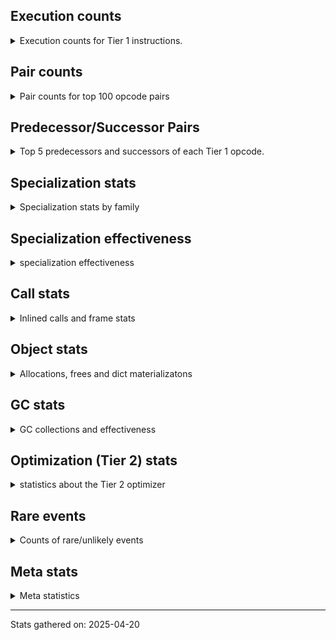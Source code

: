 ## Execution counts

<details>
<summary> Execution counts for Tier 1 instructions. </summary>


The "miss ratio" column shows the percentage of times the instruction
executed that it deoptimized. When this happens, the base unspecialized
instruction is not counted.

<table>
<thead>
<tr>
<th align="left">Name</th>
<th align="right">Base Count</th>
<th align="right">Head Count</th>
<th align="right">Change</th>
</tr>
</thead>
<tbody>
<tr>
<td align="left">JUMP_BACKWARD_NO_JIT</td>
<td align="right">316,098</td>
<td align="right">60</td>
<td align="right">-100.0%</td>
</tr>
<tr>
<td align="left">STORE_FAST_LOAD_FAST</td>
<td align="right">6,060</td>
<td align="right">4,140</td>
<td align="right">-31.7%</td>
</tr>
<tr>
<td align="left">LIST_APPEND</td>
<td align="right">6,900</td>
<td align="right">4,980</td>
<td align="right">-27.8%</td>
</tr>
<tr>
<td align="left">CALL_BUILTIN_CLASS</td>
<td align="right">7,440</td>
<td align="right">5,520</td>
<td align="right">-25.8%</td>
</tr>
<tr>
<td align="left">CHECK_EXC_MATCH</td>
<td align="right">4,020</td>
<td align="right">3,060</td>
<td align="right">-23.9%</td>
</tr>
<tr>
<td align="left">POP_EXCEPT</td>
<td align="right">4,020</td>
<td align="right">3,060</td>
<td align="right">-23.9%</td>
</tr>
<tr>
<td align="left">PUSH_EXC_INFO</td>
<td align="right">4,020</td>
<td align="right">3,060</td>
<td align="right">-23.9%</td>
</tr>
<tr>
<td align="left">SWAP</td>
<td align="right">6,900</td>
<td align="right">5,940</td>
<td align="right">-13.9%</td>
</tr>
<tr>
<td align="left">NOP</td>
<td align="right">21,000</td>
<td align="right">19,080</td>
<td align="right">-9.1%</td>
</tr>
<tr>
<td align="left">LOAD_FAST</td>
<td align="right">19,140</td>
<td align="right">18,180</td>
<td align="right">-5.0%</td>
</tr>
<tr>
<td align="left">PUSH_NULL</td>
<td align="right">38,820</td>
<td align="right">36,900</td>
<td align="right">-4.9%</td>
</tr>
<tr>
<td align="left">CONTAINS_OP</td>
<td align="right">262,180</td>
<td align="right">249,460</td>
<td align="right">-4.9%</td>
</tr>
<tr>
<td align="left">STORE_SUBSCR_DICT</td>
<td align="right">262,380</td>
<td align="right">249,660</td>
<td align="right">-4.8%</td>
</tr>
<tr>
<td align="left">UNPACK_SEQUENCE_TWO_TUPLE</td>
<td align="right">262,800</td>
<td align="right">250,080</td>
<td align="right">-4.8%</td>
</tr>
<tr>
<td align="left">FOR_ITER</td>
<td align="right">265,520</td>
<td align="right">252,740</td>
<td align="right">-4.8%</td>
</tr>
<tr>
<td align="left">STORE_FAST_STORE_FAST</td>
<td align="right">266,160</td>
<td align="right">253,440</td>
<td align="right">-4.8%</td>
</tr>
<tr>
<td align="left">FOR_ITER_LIST</td>
<td align="right">42,258</td>
<td align="right">40,314</td>
<td align="right">-4.6%</td>
</tr>
<tr>
<td align="left">LOAD_FAST_BORROW_LOAD_FAST_BORROW</td>
<td align="right">589,200</td>
<td align="right">563,760</td>
<td align="right">-4.3%</td>
</tr>
<tr>
<td align="left">LOAD_GLOBAL_BUILTIN</td>
<td align="right">73,440</td>
<td align="right">70,560</td>
<td align="right">-3.9%</td>
</tr>
<tr>
<td align="left">POP_TOP</td>
<td align="right">29,040</td>
<td align="right">28,080</td>
<td align="right">-3.3%</td>
</tr>
<tr>
<td align="left">RETURN_VALUE</td>
<td align="right">74,700</td>
<td align="right">72,780</td>
<td align="right">-2.6%</td>
</tr>
<tr>
<td align="left">RESUME_CHECK</td>
<td align="right">88,520</td>
<td align="right">86,600</td>
<td align="right">-2.2%</td>
</tr>
<tr>
<td align="left">CALL_METHOD_DESCRIPTOR_FAST</td>
<td align="right">28,038</td>
<td align="right">28,014</td>
<td align="right">-0.1%</td>
</tr>
<tr>
<td align="left">POP_JUMP_IF_TRUE</td>
<td align="right">32,478</td>
<td align="right">32,454</td>
<td align="right">-0.1%</td>
</tr>
<tr>
<td align="left">POP_JUMP_IF_FALSE</td>
<td align="right">29,528,100</td>
<td align="right">29,514,420</td>
<td align="right">-0.0%</td>
</tr>
<tr>
<td align="left">LOAD_ATTR_METHOD_NO_DICT</td>
<td align="right">54,618</td>
<td align="right">54,594</td>
<td align="right">-0.0%</td>
</tr>
<tr>
<td align="left">TO_BOOL_BOOL</td>
<td align="right">72,718</td>
<td align="right">72,694</td>
<td align="right">-0.0%</td>
</tr>
<tr>
<td align="left">LOAD_FAST_BORROW</td>
<td align="right">73,490,196</td>
<td align="right">73,473,588</td>
<td align="right">-0.0%</td>
</tr>
<tr>
<td align="left">STORE_FAST</td>
<td align="right">151,938</td>
<td align="right">151,914</td>
<td align="right">-0.0%</td>
</tr>
<tr>
<td align="left">CALL_PY_EXACT_ARGS</td>
<td align="right">29,197,320</td>
<td align="right">29,195,400</td>
<td align="right">-0.0%</td>
</tr>
<tr>
<td align="left">LOAD_SMALL_INT</td>
<td align="right">58,294,440</td>
<td align="right">58,294,440</td>
<td align="right">0.0%</td>
</tr>
<tr>
<td align="left">INSTRUMENTED_LINE</td>
<td align="right">58,270,440</td>
<td align="right">58,270,440</td>
<td align="right">0.0%</td>
</tr>
<tr>
<td align="left">BINARY_OP_SUBTRACT_INT</td>
<td align="right">29,147,340</td>
<td align="right">29,147,340</td>
<td align="right">0.0%</td>
</tr>
<tr>
<td align="left">COMPARE_OP_INT</td>
<td align="right">29,140,140</td>
<td align="right">29,140,140</td>
<td align="right">0.0%</td>
</tr>
<tr>
<td align="left">INSTRUMENTED_RESUME</td>
<td align="right">29,134,740</td>
<td align="right">29,134,740</td>
<td align="right">0.0%</td>
</tr>
<tr>
<td align="left">INSTRUMENTED_RETURN_VALUE</td>
<td align="right">29,134,440</td>
<td align="right">29,134,440</td>
<td align="right">0.0%</td>
</tr>
<tr>
<td align="left">LOAD_GLOBAL_MODULE</td>
<td align="right">14,687,640</td>
<td align="right">14,687,640</td>
<td align="right">0.0%</td>
</tr>
<tr>
<td align="left">LOAD_GLOBAL</td>
<td align="right">14,570,000</td>
<td align="right">14,570,000</td>
<td align="right">0.0%</td>
</tr>
<tr>
<td align="left">BINARY_OP_ADD_INT</td>
<td align="right">14,569,380</td>
<td align="right">14,569,380</td>
<td align="right">0.0%</td>
</tr>
<tr>
<td align="left">LOAD_ATTR_MODULE</td>
<td align="right">71,640</td>
<td align="right">71,640</td>
<td align="right">0.0%</td>
</tr>
<tr>
<td align="left">LOAD_CONST_IMMORTAL</td>
<td align="right">55,500</td>
<td align="right">55,500</td>
<td align="right">0.0%</td>
</tr>
<tr>
<td align="left">CALL_ISINSTANCE</td>
<td align="right">29,520</td>
<td align="right">29,520</td>
<td align="right">0.0%</td>
</tr>
<tr>
<td align="left">LOAD_ATTR</td>
<td align="right">26,220</td>
<td align="right">26,220</td>
<td align="right">0.0%</td>
</tr>
<tr>
<td align="left">COMPARE_OP_STR</td>
<td align="right">25,260</td>
<td align="right">25,260</td>
<td align="right">0.0%</td>
</tr>
<tr>
<td align="left">CALL_NON_PY_GENERAL</td>
<td align="right">25,200</td>
<td align="right">25,200</td>
<td align="right">0.0%</td>
</tr>
<tr>
<td align="left">LOAD_CONST_MORTAL</td>
<td align="right">23,160</td>
<td align="right">23,160</td>
<td align="right">0.0%</td>
</tr>
<tr>
<td align="left">CALL_BUILTIN_FAST_WITH_KEYWORDS</td>
<td align="right">19,920</td>
<td align="right">19,920</td>
<td align="right">0.0%</td>
</tr>
<tr>
<td align="left">TO_BOOL_NONE</td>
<td align="right">19,460</td>
<td align="right">19,460</td>
<td align="right">0.0%</td>
</tr>
<tr>
<td align="left">LOAD_ATTR_NONDESCRIPTOR_WITH_VALUES</td>
<td align="right">18,720</td>
<td align="right">18,720</td>
<td align="right">0.0%</td>
</tr>
<tr>
<td align="left">LOAD_DEREF</td>
<td align="right">18,180</td>
<td align="right">18,180</td>
<td align="right">0.0%</td>
</tr>
<tr>
<td align="left">EXTENDED_ARG</td>
<td align="right">15,960</td>
<td align="right">15,960</td>
<td align="right">0.0%</td>
</tr>
<tr>
<td align="left">LOAD_ATTR_INSTANCE_VALUE</td>
<td align="right">15,120</td>
<td align="right">15,120</td>
<td align="right">0.0%</td>
</tr>
<tr>
<td align="left">BINARY_OP_ADD_UNICODE</td>
<td align="right">14,820</td>
<td align="right">14,820</td>
<td align="right">0.0%</td>
</tr>
<tr>
<td align="left">STORE_ATTR</td>
<td align="right">12,900</td>
<td align="right">12,900</td>
<td align="right">0.0%</td>
</tr>
<tr>
<td align="left">POP_JUMP_IF_NOT_NONE</td>
<td align="right">12,780</td>
<td align="right">12,780</td>
<td align="right">0.0%</td>
</tr>
<tr>
<td align="left">POP_ITER</td>
<td align="right">12,420</td>
<td align="right">12,420</td>
<td align="right">0.0%</td>
</tr>
<tr>
<td align="left">LOAD_ATTR_SLOT</td>
<td align="right">12,360</td>
<td align="right">12,360</td>
<td align="right">0.0%</td>
</tr>
<tr>
<td align="left">STORE_ATTR_INSTANCE_VALUE</td>
<td align="right">12,240</td>
<td align="right">12,240</td>
<td align="right">0.0%</td>
</tr>
<tr>
<td align="left">TO_BOOL_STR</td>
<td align="right">11,640</td>
<td align="right">11,640</td>
<td align="right">0.0%</td>
</tr>
<tr>
<td align="left">BUILD_TUPLE</td>
<td align="right">11,100</td>
<td align="right">11,100</td>
<td align="right">0.0%</td>
</tr>
<tr>
<td align="left">BINARY_OP</td>
<td align="right">10,800</td>
<td align="right">10,800</td>
<td align="right">0.0%</td>
</tr>
<tr>
<td align="left">FOR_ITER_GEN</td>
<td align="right">10,800</td>
<td align="right">10,800</td>
<td align="right">0.0%</td>
</tr>
<tr>
<td align="left">GET_ITER</td>
<td align="right">9,900</td>
<td align="right">9,900</td>
<td align="right">0.0%</td>
</tr>
<tr>
<td align="left">JUMP_FORWARD</td>
<td align="right">8,940</td>
<td align="right">8,940</td>
<td align="right">0.0%</td>
</tr>
<tr>
<td align="left">YIELD_VALUE</td>
<td align="right">8,820</td>
<td align="right">8,820</td>
<td align="right">0.0%</td>
</tr>
<tr>
<td align="left">TO_BOOL_INT</td>
<td align="right">8,580</td>
<td align="right">8,580</td>
<td align="right">0.0%</td>
</tr>
<tr>
<td align="left">CALL_BUILTIN_FAST</td>
<td align="right">8,280</td>
<td align="right">8,280</td>
<td align="right">0.0%</td>
</tr>
<tr>
<td align="left">CALL_BUILTIN_O</td>
<td align="right">8,220</td>
<td align="right">8,220</td>
<td align="right">0.0%</td>
</tr>
<tr>
<td align="left">INTERPRETER_EXIT</td>
<td align="right">7,260</td>
<td align="right">7,260</td>
<td align="right">0.0%</td>
</tr>
<tr>
<td align="left">BINARY_OP_SUBSCR_DICT</td>
<td align="right">6,600</td>
<td align="right">6,600</td>
<td align="right">0.0%</td>
</tr>
<tr>
<td align="left">COPY_FREE_VARS</td>
<td align="right">6,480</td>
<td align="right">6,480</td>
<td align="right">0.0%</td>
</tr>
<tr>
<td align="left">COPY</td>
<td align="right">6,120</td>
<td align="right">6,120</td>
<td align="right">0.0%</td>
</tr>
<tr>
<td align="left">BUILD_LIST</td>
<td align="right">6,000</td>
<td align="right">6,000</td>
<td align="right">0.0%</td>
</tr>
<tr>
<td align="left">MAKE_FUNCTION</td>
<td align="right">5,880</td>
<td align="right">5,880</td>
<td align="right">0.0%</td>
</tr>
<tr>
<td align="left">BUILD_MAP</td>
<td align="right">5,580</td>
<td align="right">5,580</td>
<td align="right">0.0%</td>
</tr>
<tr>
<td align="left">TO_BOOL</td>
<td align="right">5,420</td>
<td align="right">5,420</td>
<td align="right">0.0%</td>
</tr>
<tr>
<td align="left">CALL_LEN</td>
<td align="right">5,280</td>
<td align="right">5,280</td>
<td align="right">0.0%</td>
</tr>
<tr>
<td align="left">SET_FUNCTION_ATTRIBUTE</td>
<td align="right">4,560</td>
<td align="right">4,560</td>
<td align="right">0.0%</td>
</tr>
<tr>
<td align="left">IS_OP</td>
<td align="right">4,440</td>
<td align="right">4,440</td>
<td align="right">0.0%</td>
</tr>
<tr>
<td align="left">CALL_FUNCTION_EX</td>
<td align="right">4,260</td>
<td align="right">4,260</td>
<td align="right">0.0%</td>
</tr>
<tr>
<td align="left">RETURN_GENERATOR</td>
<td align="right">4,260</td>
<td align="right">4,260</td>
<td align="right">0.0%</td>
</tr>
<tr>
<td align="left">CONTAINS_OP_DICT</td>
<td align="right">4,260</td>
<td align="right">4,260</td>
<td align="right">0.0%</td>
</tr>
<tr>
<td align="left">LOAD_ATTR_METHOD_WITH_VALUES</td>
<td align="right">3,700</td>
<td align="right">3,700</td>
<td align="right">0.0%</td>
</tr>
<tr>
<td align="left">END_FOR</td>
<td align="right">3,600</td>
<td align="right">3,600</td>
<td align="right">0.0%</td>
</tr>
<tr>
<td align="left">LOAD_COMMON_CONSTANT</td>
<td align="right">3,600</td>
<td align="right">3,600</td>
<td align="right">0.0%</td>
</tr>
<tr>
<td align="left">CALL_PY_GENERAL</td>
<td align="right">3,540</td>
<td align="right">3,540</td>
<td align="right">0.0%</td>
</tr>
<tr>
<td align="left">STORE_ATTR_SLOT</td>
<td align="right">3,420</td>
<td align="right">3,420</td>
<td align="right">0.0%</td>
</tr>
<tr>
<td align="left">CALL</td>
<td align="right">3,240</td>
<td align="right">3,240</td>
<td align="right">0.0%</td>
</tr>
<tr>
<td align="left">BINARY_SLICE</td>
<td align="right">2,940</td>
<td align="right">2,940</td>
<td align="right">0.0%</td>
</tr>
<tr>
<td align="left">TO_BOOL_LIST</td>
<td align="right">2,940</td>
<td align="right">2,940</td>
<td align="right">0.0%</td>
</tr>
<tr>
<td align="left">CALL_KW_NON_PY</td>
<td align="right">2,640</td>
<td align="right">2,640</td>
<td align="right">0.0%</td>
</tr>
<tr>
<td align="left">RESUME</td>
<td align="right">2,460</td>
<td align="right">2,460</td>
<td align="right">0.0%</td>
</tr>
<tr>
<td align="left">DICT_MERGE</td>
<td align="right">2,280</td>
<td align="right">2,280</td>
<td align="right">0.0%</td>
</tr>
<tr>
<td align="left">BINARY_OP_SUBSCR_TUPLE_INT</td>
<td align="right">2,280</td>
<td align="right">2,280</td>
<td align="right">0.0%</td>
</tr>
<tr>
<td align="left">LOAD_SUPER_ATTR_METHOD</td>
<td align="right">2,160</td>
<td align="right">2,160</td>
<td align="right">0.0%</td>
</tr>
<tr>
<td align="left">CALL_METHOD_DESCRIPTOR_FAST_WITH_KEYWORDS</td>
<td align="right">2,100</td>
<td align="right">2,100</td>
<td align="right">0.0%</td>
</tr>
<tr>
<td align="left">MAKE_CELL</td>
<td align="right">1,980</td>
<td align="right">1,980</td>
<td align="right">0.0%</td>
</tr>
<tr>
<td align="left">CALL_METHOD_DESCRIPTOR_O</td>
<td align="right">1,980</td>
<td align="right">1,980</td>
<td align="right">0.0%</td>
</tr>
<tr>
<td align="left">FOR_ITER_TUPLE</td>
<td align="right">1,980</td>
<td align="right">1,980</td>
<td align="right">0.0%</td>
</tr>
<tr>
<td align="left">LOAD_FAST_LOAD_FAST</td>
<td align="right">1,860</td>
<td align="right">1,860</td>
<td align="right">0.0%</td>
</tr>
<tr>
<td align="left">STORE_DEREF</td>
<td align="right">1,860</td>
<td align="right">1,860</td>
<td align="right">0.0%</td>
</tr>
<tr>
<td align="left">CALL_METHOD_DESCRIPTOR_NOARGS</td>
<td align="right">1,860</td>
<td align="right">1,860</td>
<td align="right">0.0%</td>
</tr>
<tr>
<td align="left">POP_JUMP_IF_NONE</td>
<td align="right">1,680</td>
<td align="right">1,680</td>
<td align="right">0.0%</td>
</tr>
<tr>
<td align="left">LOAD_ATTR_WITH_HINT</td>
<td align="right">1,440</td>
<td align="right">1,440</td>
<td align="right">0.0%</td>
</tr>
<tr>
<td align="left">FORMAT_SIMPLE</td>
<td align="right">1,380</td>
<td align="right">1,380</td>
<td align="right">0.0%</td>
</tr>
<tr>
<td align="left">CALL_LIST_APPEND</td>
<td align="right">1,380</td>
<td align="right">1,380</td>
<td align="right">0.0%</td>
</tr>
<tr>
<td align="left">TO_BOOL_ALWAYS_TRUE</td>
<td align="right">1,280</td>
<td align="right">1,280</td>
<td align="right">0.0%</td>
</tr>
<tr>
<td align="left">BUILD_STRING</td>
<td align="right">1,140</td>
<td align="right">1,140</td>
<td align="right">0.0%</td>
</tr>
<tr>
<td align="left">UNPACK_SEQUENCE_TUPLE</td>
<td align="right">1,140</td>
<td align="right">1,140</td>
<td align="right">0.0%</td>
</tr>
<tr>
<td align="left">CALL_INTRINSIC_1</td>
<td align="right">1,020</td>
<td align="right">1,020</td>
<td align="right">0.0%</td>
</tr>
<tr>
<td align="left">LIST_EXTEND</td>
<td align="right">1,020</td>
<td align="right">1,020</td>
<td align="right">0.0%</td>
</tr>
<tr>
<td align="left">LOAD_FAST_AND_CLEAR</td>
<td align="right">1,020</td>
<td align="right">1,020</td>
<td align="right">0.0%</td>
</tr>
<tr>
<td align="left">CALL_KW_PY</td>
<td align="right">1,020</td>
<td align="right">1,020</td>
<td align="right">0.0%</td>
</tr>
<tr>
<td align="left">IMPORT_NAME</td>
<td align="right">960</td>
<td align="right">960</td>
<td align="right">0.0%</td>
</tr>
<tr>
<td align="left">MAP_ADD</td>
<td align="right">960</td>
<td align="right">960</td>
<td align="right">0.0%</td>
</tr>
<tr>
<td align="left">UNPACK_EX</td>
<td align="right">900</td>
<td align="right">900</td>
<td align="right">0.0%</td>
</tr>
<tr>
<td align="left">BINARY_OP_SUBSCR_LIST_INT</td>
<td align="right">900</td>
<td align="right">900</td>
<td align="right">0.0%</td>
</tr>
<tr>
<td align="left">COMPARE_OP_FLOAT</td>
<td align="right">900</td>
<td align="right">900</td>
<td align="right">0.0%</td>
</tr>
<tr>
<td align="left">EXIT_INIT_CHECK</td>
<td align="right">780</td>
<td align="right">780</td>
<td align="right">0.0%</td>
</tr>
<tr>
<td align="left">BUILD_SLICE</td>
<td align="right">780</td>
<td align="right">780</td>
<td align="right">0.0%</td>
</tr>
<tr>
<td align="left">CALL_ALLOC_AND_ENTER_INIT</td>
<td align="right">780</td>
<td align="right">780</td>
<td align="right">0.0%</td>
</tr>
<tr>
<td align="left">CALL_TYPE_1</td>
<td align="right">720</td>
<td align="right">720</td>
<td align="right">0.0%</td>
</tr>
<tr>
<td align="left">STORE_ATTR_WITH_HINT</td>
<td align="right">480</td>
<td align="right">480</td>
<td align="right">0.0%</td>
</tr>
<tr>
<td align="left">CONVERT_VALUE</td>
<td align="right">420</td>
<td align="right">420</td>
<td align="right">0.0%</td>
</tr>
<tr>
<td align="left">DELETE_ATTR</td>
<td align="right">360</td>
<td align="right">360</td>
<td align="right">0.0%</td>
</tr>
<tr>
<td align="left">LOAD_SPECIAL</td>
<td align="right">360</td>
<td align="right">360</td>
<td align="right">0.0%</td>
</tr>
<tr>
<td align="left">COMPARE_OP</td>
<td align="right">340</td>
<td align="right">340</td>
<td align="right">0.0%</td>
</tr>
<tr>
<td align="left">UNARY_NEGATIVE</td>
<td align="right">300</td>
<td align="right">300</td>
<td align="right">0.0%</td>
</tr>
<tr>
<td align="left">LOAD_CONST</td>
<td align="right">300</td>
<td align="right">300</td>
<td align="right">0.0%</td>
</tr>
<tr>
<td align="left">STORE_GLOBAL</td>
<td align="right">240</td>
<td align="right">240</td>
<td align="right">0.0%</td>
</tr>
<tr>
<td align="left">CALL_TUPLE_1</td>
<td align="right">240</td>
<td align="right">240</td>
<td align="right">0.0%</td>
</tr>
<tr>
<td align="left">CONTAINS_OP_SET</td>
<td align="right">240</td>
<td align="right">240</td>
<td align="right">0.0%</td>
</tr>
<tr>
<td align="left">RAISE_VARARGS</td>
<td align="right">180</td>
<td align="right">180</td>
<td align="right">0.0%</td>
</tr>
<tr>
<td align="left">RERAISE</td>
<td align="right">180</td>
<td align="right">180</td>
<td align="right">0.0%</td>
</tr>
<tr>
<td align="left">BINARY_OP_SUBSCR_GETITEM</td>
<td align="right">180</td>
<td align="right">180</td>
<td align="right">0.0%</td>
</tr>
<tr>
<td align="left">BINARY_OP_SUBSCR_STR_INT</td>
<td align="right">180</td>
<td align="right">180</td>
<td align="right">0.0%</td>
</tr>
<tr>
<td align="left">LOAD_ATTR_PROPERTY</td>
<td align="right">180</td>
<td align="right">180</td>
<td align="right">0.0%</td>
</tr>
<tr>
<td align="left">BINARY_OP_INPLACE_ADD_UNICODE</td>
<td align="right">120</td>
<td align="right">120</td>
<td align="right">0.0%</td>
</tr>
<tr>
<td align="left">CALL_KW</td>
<td align="right">120</td>
<td align="right">120</td>
<td align="right">0.0%</td>
</tr>
<tr>
<td align="left">JUMP_BACKWARD</td>
<td align="right">120</td>
<td align="right">120</td>
<td align="right">0.0%</td>
</tr>
<tr>
<td align="left">CALL_BOUND_METHOD_EXACT_ARGS</td>
<td align="right">120</td>
<td align="right">120</td>
<td align="right">0.0%</td>
</tr>
<tr>
<td align="left">LOAD_ATTR_CLASS</td>
<td align="right">120</td>
<td align="right">120</td>
<td align="right">0.0%</td>
</tr>
<tr>
<td align="left">INSTRUMENTED_JUMP_BACKWARD</td>
<td align="right">120</td>
<td align="right">120</td>
<td align="right">0.0%</td>
</tr>
<tr>
<td align="left">BINARY_OP_SUBTRACT_FLOAT</td>
<td align="right">60</td>
<td align="right">60</td>
<td align="right">0.0%</td>
</tr>
<tr>
<td align="left">CALL_KW_BOUND_METHOD</td>
<td align="right">60</td>
<td align="right">60</td>
<td align="right">0.0%</td>
</tr>
<tr>
<td align="left">LOAD_ATTR_CLASS_WITH_METACLASS_CHECK</td>
<td align="right">60</td>
<td align="right">60</td>
<td align="right">0.0%</td>
</tr>
<tr>
<td align="left">UNPACK_SEQUENCE</td>
<td align="right">40</td>
<td align="right">40</td>
<td align="right">0.0%</td>
</tr>
<tr>
<td align="left">JUMP_BACKWARD_JIT</td>
<td align="right"></td>
<td align="right">301,374</td>
<td align="right"></td>
</tr>
</tbody>
</table>


</details>

## Pair counts

<details>
<summary> Pair counts for top 100 opcode pairs </summary>


Pairs of specialized operations that deoptimize and are then followed by
the corresponding unspecialized instruction are not counted as pairs.

Not included in comparative output.


</details>

## Predecessor/Successor Pairs

<details>
<summary> Top 5 predecessors and successors of each Tier 1 opcode. </summary>


This does not include the unspecialized instructions that occur after a
specialized instruction deoptimizes.

Not included in comparative output.


</details>

## Specialization stats

<details>
<summary> Specialization stats by family </summary>

### BINARY_OP

<details>
<summary> specialization stats for BINARY_OP family </summary>

<table>
<thead>
<tr>
<th align="left">Kind</th>
<th align="right">Base Count</th>
<th align="right">Base Ratio</th>
<th align="right">Head Count</th>
<th align="right">Head Ratio</th>
<th align="right">Change</th>
</tr>
</thead>
<tbody>
<tr>
<td align="left">
deferred
<details>
<summary>ⓘ</summary>

Lists the number of "deferred" (i.e. not specialized) instructions executed.
</details>
</td>
<td align="right">10,140</td>
<td align="right">0.0%</td>
<td align="right">10,140</td>
<td align="right">0.0%</td>
<td align="right">0.0%</td>
</tr>
<tr>
<td align="left">
hit
<details>
<summary>ⓘ</summary>

Specialized instructions that complete.
</details>
</td>
<td align="right">43,742,760</td>
<td align="right">100.0%</td>
<td align="right">43,742,760</td>
<td align="right">100.0%</td>
<td align="right">0.0%</td>
</tr>
</tbody>
</table>

<table>
<thead>
<tr>
<th align="left">Success</th>
<th align="right">Base Count</th>
<th align="right">Base Ratio</th>
<th align="right">Head Count</th>
<th align="right">Head Ratio</th>
<th align="right">Change</th>
</tr>
</thead>
<tbody>
<tr>
<td align="left">Success</td>
<td align="right">60</td>
<td align="right">9.1%</td>
<td align="right">60</td>
<td align="right">9.1%</td>
<td align="right">0.0%</td>
</tr>
<tr>
<td align="left">Failure</td>
<td align="right">600</td>
<td align="right">90.9%</td>
<td align="right">600</td>
<td align="right">90.9%</td>
<td align="right">0.0%</td>
</tr>
</tbody>
</table>

<table>
<thead>
<tr>
<th align="left">Failure kind</th>
<th align="right">Base Count</th>
<th align="right">Base Ratio</th>
<th align="right">Head Count</th>
<th align="right">Head Ratio</th>
<th align="right">Change</th>
</tr>
</thead>
<tbody>
<tr>
<td align="left">subscr list slice</td>
<td align="right">140</td>
<td align="right">23.3%</td>
<td align="right">140</td>
<td align="right">23.3%</td>
<td align="right">0.0%</td>
</tr>
<tr>
<td align="left">add other</td>
<td align="right">80</td>
<td align="right">13.3%</td>
<td align="right">80</td>
<td align="right">13.3%</td>
<td align="right">0.0%</td>
</tr>
<tr>
<td align="left">floor divide</td>
<td align="right">80</td>
<td align="right">13.3%</td>
<td align="right">80</td>
<td align="right">13.3%</td>
<td align="right">0.0%</td>
</tr>
<tr>
<td align="left">out of range</td>
<td align="right">60</td>
<td align="right">10.0%</td>
<td align="right">60</td>
<td align="right">10.0%</td>
<td align="right">0.0%</td>
</tr>
<tr>
<td align="left">subscr</td>
<td align="right">60</td>
<td align="right">10.0%</td>
<td align="right">60</td>
<td align="right">10.0%</td>
<td align="right">0.0%</td>
</tr>
<tr>
<td align="left">add different types</td>
<td align="right">40</td>
<td align="right">6.7%</td>
<td align="right">40</td>
<td align="right">6.7%</td>
<td align="right">0.0%</td>
</tr>
<tr>
<td align="left">multiply different types</td>
<td align="right">40</td>
<td align="right">6.7%</td>
<td align="right">40</td>
<td align="right">6.7%</td>
<td align="right">0.0%</td>
</tr>
<tr>
<td align="left">subtract other</td>
<td align="right">40</td>
<td align="right">6.7%</td>
<td align="right">40</td>
<td align="right">6.7%</td>
<td align="right">0.0%</td>
</tr>
<tr>
<td align="left">and other</td>
<td align="right">20</td>
<td align="right">3.3%</td>
<td align="right">20</td>
<td align="right">3.3%</td>
<td align="right">0.0%</td>
</tr>
<tr>
<td align="left">remainder</td>
<td align="right">20</td>
<td align="right">3.3%</td>
<td align="right">20</td>
<td align="right">3.3%</td>
<td align="right">0.0%</td>
</tr>
<tr>
<td align="left">subscr string slice</td>
<td align="right">20</td>
<td align="right">3.3%</td>
<td align="right">20</td>
<td align="right">3.3%</td>
<td align="right">0.0%</td>
</tr>
</tbody>
</table>


</details>

### BINARY_SLICE

<details>
<summary> specialization stats for BINARY_SLICE family </summary>

<table>
<thead>
<tr>
<th align="left">Kind</th>
<th align="right">Base Count</th>
<th align="right">Base Ratio</th>
<th align="right">Head Count</th>
<th align="right">Head Ratio</th>
<th align="right">Change</th>
</tr>
</thead>
<tbody>
<tr>
<td align="left">
deferred
<details>
<summary>ⓘ</summary>

Lists the number of "deferred" (i.e. not specialized) instructions executed.
</details>
</td>
<td align="right">2,940</td>
<td align="right">100.0%</td>
<td align="right">2,940</td>
<td align="right">100.0%</td>
<td align="right">0.0%</td>
</tr>
</tbody>
</table>


</details>

### CALL

<details>
<summary> specialization stats for CALL family </summary>

<table>
<thead>
<tr>
<th align="left">Kind</th>
<th align="right">Base Count</th>
<th align="right">Base Ratio</th>
<th align="right">Head Count</th>
<th align="right">Head Ratio</th>
<th align="right">Change</th>
</tr>
</thead>
<tbody>
<tr>
<td align="left">
hit
<details>
<summary>ⓘ</summary>

Specialized instructions that complete.
</details>
</td>
<td align="right">29,313,318</td>
<td align="right">100.0%</td>
<td align="right">29,309,454</td>
<td align="right">100.0%</td>
<td align="right">-0.0%</td>
</tr>
<tr>
<td align="left">
deferred
<details>
<summary>ⓘ</summary>

Lists the number of "deferred" (i.e. not specialized) instructions executed.
</details>
</td>
<td align="right">60</td>
<td align="right">0.0%</td>
<td align="right">60</td>
<td align="right">0.0%</td>
<td align="right">0.0%</td>
</tr>
<tr>
<td align="left">
miss
<details>
<summary>ⓘ</summary>

Specialized instructions that deopt.
</details>
</td>
<td align="right">60</td>
<td align="right">0.0%</td>
<td align="right">60</td>
<td align="right">0.0%</td>
<td align="right">0.0%</td>
</tr>
</tbody>
</table>

<table>
<thead>
<tr>
<th align="left">Success</th>
<th align="right">Base Count</th>
<th align="right">Base Ratio</th>
<th align="right">Head Count</th>
<th align="right">Head Ratio</th>
<th align="right">Change</th>
</tr>
</thead>
<tbody>
<tr>
<td align="left">Success</td>
<td align="right">3,240</td>
<td align="right">100.0%</td>
<td align="right">3,240</td>
<td align="right">100.0%</td>
<td align="right">0.0%</td>
</tr>
<tr>
<td align="left">Failure</td>
<td align="right">0</td>
<td align="right">0.0%</td>
<td align="right">0</td>
<td align="right">0.0%</td>
<td align="right"></td>
</tr>
</tbody>
</table>


</details>

### CALL_KW

<details>
<summary> specialization stats for CALL_KW family </summary>

<table>
<thead>
<tr>
<th align="left">Success</th>
<th align="right">Base Count</th>
<th align="right">Base Ratio</th>
<th align="right">Head Count</th>
<th align="right">Head Ratio</th>
<th align="right">Change</th>
</tr>
</thead>
<tbody>
<tr>
<td align="left">Success</td>
<td align="right">120</td>
<td align="right">100.0%</td>
<td align="right">120</td>
<td align="right">100.0%</td>
<td align="right">0.0%</td>
</tr>
<tr>
<td align="left">Failure</td>
<td align="right">0</td>
<td align="right">0.0%</td>
<td align="right">0</td>
<td align="right">0.0%</td>
<td align="right"></td>
</tr>
</tbody>
</table>


</details>

### COMPARE_OP

<details>
<summary> specialization stats for COMPARE_OP family </summary>

<table>
<thead>
<tr>
<th align="left">Kind</th>
<th align="right">Base Count</th>
<th align="right">Base Ratio</th>
<th align="right">Head Count</th>
<th align="right">Head Ratio</th>
<th align="right">Change</th>
</tr>
</thead>
<tbody>
<tr>
<td align="left">
deferred
<details>
<summary>ⓘ</summary>

Lists the number of "deferred" (i.e. not specialized) instructions executed.
</details>
</td>
<td align="right">240</td>
<td align="right">0.0%</td>
<td align="right">240</td>
<td align="right">0.0%</td>
<td align="right">0.0%</td>
</tr>
<tr>
<td align="left">
hit
<details>
<summary>ⓘ</summary>

Specialized instructions that complete.
</details>
</td>
<td align="right">29,166,300</td>
<td align="right">100.0%</td>
<td align="right">29,166,300</td>
<td align="right">100.0%</td>
<td align="right">0.0%</td>
</tr>
</tbody>
</table>

<table>
<thead>
<tr>
<th align="left">Success</th>
<th align="right">Base Count</th>
<th align="right">Base Ratio</th>
<th align="right">Head Count</th>
<th align="right">Head Ratio</th>
<th align="right">Change</th>
</tr>
</thead>
<tbody>
<tr>
<td align="left">Success</td>
<td align="right">40</td>
<td align="right">40.0%</td>
<td align="right">40</td>
<td align="right">40.0%</td>
<td align="right">0.0%</td>
</tr>
<tr>
<td align="left">Failure</td>
<td align="right">60</td>
<td align="right">60.0%</td>
<td align="right">60</td>
<td align="right">60.0%</td>
<td align="right">0.0%</td>
</tr>
</tbody>
</table>

<table>
<thead>
<tr>
<th align="left">Failure kind</th>
<th align="right">Base Count</th>
<th align="right">Base Ratio</th>
<th align="right">Head Count</th>
<th align="right">Head Ratio</th>
<th align="right">Change</th>
</tr>
</thead>
<tbody>
<tr>
<td align="left">tuple</td>
<td align="right">40</td>
<td align="right">66.7%</td>
<td align="right">40</td>
<td align="right">66.7%</td>
<td align="right">0.0%</td>
</tr>
<tr>
<td align="left">different types</td>
<td align="right">20</td>
<td align="right">33.3%</td>
<td align="right">20</td>
<td align="right">33.3%</td>
<td align="right">0.0%</td>
</tr>
</tbody>
</table>


</details>

### CONTAINS_OP

<details>
<summary> specialization stats for CONTAINS_OP family </summary>

<table>
<thead>
<tr>
<th align="left">Kind</th>
<th align="right">Base Count</th>
<th align="right">Base Ratio</th>
<th align="right">Head Count</th>
<th align="right">Head Ratio</th>
<th align="right">Change</th>
</tr>
</thead>
<tbody>
<tr>
<td align="left">
deferred
<details>
<summary>ⓘ</summary>

Lists the number of "deferred" (i.e. not specialized) instructions executed.
</details>
</td>
<td align="right">261,900</td>
<td align="right">98.2%</td>
<td align="right">249,180</td>
<td align="right">98.1%</td>
<td align="right">-4.9%</td>
</tr>
<tr>
<td align="left">
hit
<details>
<summary>ⓘ</summary>

Specialized instructions that complete.
</details>
</td>
<td align="right">4,500</td>
<td align="right">1.7%</td>
<td align="right">4,500</td>
<td align="right">1.8%</td>
<td align="right">0.0%</td>
</tr>
</tbody>
</table>

<table>
<thead>
<tr>
<th align="left">Success</th>
<th align="right">Base Count</th>
<th align="right">Base Ratio</th>
<th align="right">Head Count</th>
<th align="right">Head Ratio</th>
<th align="right">Change</th>
</tr>
</thead>
<tbody>
<tr>
<td align="left">Success</td>
<td align="right">80</td>
<td align="right">28.6%</td>
<td align="right">80</td>
<td align="right">28.6%</td>
<td align="right">0.0%</td>
</tr>
<tr>
<td align="left">Failure</td>
<td align="right">200</td>
<td align="right">71.4%</td>
<td align="right">200</td>
<td align="right">71.4%</td>
<td align="right">0.0%</td>
</tr>
</tbody>
</table>

<table>
<thead>
<tr>
<th align="left">Failure kind</th>
<th align="right">Base Count</th>
<th align="right">Base Ratio</th>
<th align="right">Head Count</th>
<th align="right">Head Ratio</th>
<th align="right">Change</th>
</tr>
</thead>
<tbody>
<tr>
<td align="left">list</td>
<td align="right">80</td>
<td align="right">40.0%</td>
<td align="right">80</td>
<td align="right">40.0%</td>
<td align="right">0.0%</td>
</tr>
<tr>
<td align="left">other</td>
<td align="right">60</td>
<td align="right">30.0%</td>
<td align="right">60</td>
<td align="right">30.0%</td>
<td align="right">0.0%</td>
</tr>
<tr>
<td align="left">tuple</td>
<td align="right">60</td>
<td align="right">30.0%</td>
<td align="right">60</td>
<td align="right">30.0%</td>
<td align="right">0.0%</td>
</tr>
</tbody>
</table>


</details>

### FOR_ITER

<details>
<summary> specialization stats for FOR_ITER family </summary>

<table>
<thead>
<tr>
<th align="left">Kind</th>
<th align="right">Base Count</th>
<th align="right">Base Ratio</th>
<th align="right">Head Count</th>
<th align="right">Head Ratio</th>
<th align="right">Change</th>
</tr>
</thead>
<tbody>
<tr>
<td align="left">
deferred
<details>
<summary>ⓘ</summary>

Lists the number of "deferred" (i.e. not specialized) instructions executed.
</details>
</td>
<td align="right">265,020</td>
<td align="right">82.7%</td>
<td align="right">252,240</td>
<td align="right">82.5%</td>
<td align="right">-4.8%</td>
</tr>
<tr>
<td align="left">
hit
<details>
<summary>ⓘ</summary>

Specialized instructions that complete.
</details>
</td>
<td align="right">55,038</td>
<td align="right">17.2%</td>
<td align="right">53,094</td>
<td align="right">17.4%</td>
<td align="right">-3.5%</td>
</tr>
</tbody>
</table>

<table>
<thead>
<tr>
<th align="left">Success</th>
<th align="right">Base Count</th>
<th align="right">Base Ratio</th>
<th align="right">Head Count</th>
<th align="right">Head Ratio</th>
<th align="right">Change</th>
</tr>
</thead>
<tbody>
<tr>
<td align="left">Success</td>
<td align="right">140</td>
<td align="right">28.0%</td>
<td align="right">140</td>
<td align="right">28.0%</td>
<td align="right">0.0%</td>
</tr>
<tr>
<td align="left">Failure</td>
<td align="right">360</td>
<td align="right">72.0%</td>
<td align="right">360</td>
<td align="right">72.0%</td>
<td align="right">0.0%</td>
</tr>
</tbody>
</table>

<table>
<thead>
<tr>
<th align="left">Failure kind</th>
<th align="right">Base Count</th>
<th align="right">Base Ratio</th>
<th align="right">Head Count</th>
<th align="right">Head Ratio</th>
<th align="right">Change</th>
</tr>
</thead>
<tbody>
<tr>
<td align="left">dict items</td>
<td align="right">160</td>
<td align="right">44.4%</td>
<td align="right">160</td>
<td align="right">44.4%</td>
<td align="right">0.0%</td>
</tr>
<tr>
<td align="left">set</td>
<td align="right">80</td>
<td align="right">22.2%</td>
<td align="right">80</td>
<td align="right">22.2%</td>
<td align="right">0.0%</td>
</tr>
<tr>
<td align="left">dict values</td>
<td align="right">80</td>
<td align="right">22.2%</td>
<td align="right">80</td>
<td align="right">22.2%</td>
<td align="right">0.0%</td>
</tr>
<tr>
<td align="left">dict keys</td>
<td align="right">40</td>
<td align="right">11.1%</td>
<td align="right">40</td>
<td align="right">11.1%</td>
<td align="right">0.0%</td>
</tr>
</tbody>
</table>


</details>

### LOAD_ATTR

<details>
<summary> specialization stats for LOAD_ATTR family </summary>

<table>
<thead>
<tr>
<th align="left">Kind</th>
<th align="right">Base Count</th>
<th align="right">Base Ratio</th>
<th align="right">Head Count</th>
<th align="right">Head Ratio</th>
<th align="right">Change</th>
</tr>
</thead>
<tbody>
<tr>
<td align="left">
hit
<details>
<summary>ⓘ</summary>

Specialized instructions that complete.
</details>
</td>
<td align="right">176,818</td>
<td align="right">86.6%</td>
<td align="right">176,794</td>
<td align="right">86.6%</td>
<td align="right">-0.0%</td>
</tr>
<tr>
<td align="left">
deferred
<details>
<summary>ⓘ</summary>

Lists the number of "deferred" (i.e. not specialized) instructions executed.
</details>
</td>
<td align="right">20,120</td>
<td align="right">9.9%</td>
<td align="right">20,120</td>
<td align="right">9.9%</td>
<td align="right">0.0%</td>
</tr>
<tr>
<td align="left">
miss
<details>
<summary>ⓘ</summary>

Specialized instructions that deopt.
</details>
</td>
<td align="right">1,140</td>
<td align="right">0.6%</td>
<td align="right">1,140</td>
<td align="right">0.6%</td>
<td align="right">0.0%</td>
</tr>
</tbody>
</table>

<table>
<thead>
<tr>
<th align="left">Success</th>
<th align="right">Base Count</th>
<th align="right">Base Ratio</th>
<th align="right">Head Count</th>
<th align="right">Head Ratio</th>
<th align="right">Change</th>
</tr>
</thead>
<tbody>
<tr>
<td align="left">Success</td>
<td align="right">4,900</td>
<td align="right">83.6%</td>
<td align="right">4,900</td>
<td align="right">83.6%</td>
<td align="right">0.0%</td>
</tr>
<tr>
<td align="left">Failure</td>
<td align="right">960</td>
<td align="right">16.4%</td>
<td align="right">960</td>
<td align="right">16.4%</td>
<td align="right">0.0%</td>
</tr>
</tbody>
</table>

<table>
<thead>
<tr>
<th align="left">Failure kind</th>
<th align="right">Base Count</th>
<th align="right">Base Ratio</th>
<th align="right">Head Count</th>
<th align="right">Head Ratio</th>
<th align="right">Change</th>
</tr>
</thead>
<tbody>
<tr>
<td align="left">overriding descriptor</td>
<td align="right">380</td>
<td align="right">39.6%</td>
<td align="right">380</td>
<td align="right">39.6%</td>
<td align="right">0.0%</td>
</tr>
<tr>
<td align="left">method</td>
<td align="right">300</td>
<td align="right">31.2%</td>
<td align="right">300</td>
<td align="right">31.2%</td>
<td align="right">0.0%</td>
</tr>
<tr>
<td align="left">module attr not found</td>
<td align="right">100</td>
<td align="right">10.4%</td>
<td align="right">100</td>
<td align="right">10.4%</td>
<td align="right">0.0%</td>
</tr>
<tr>
<td align="left">class method obj</td>
<td align="right">60</td>
<td align="right">6.2%</td>
<td align="right">60</td>
<td align="right">6.2%</td>
<td align="right">0.0%</td>
</tr>
<tr>
<td align="left">not in dict</td>
<td align="right">60</td>
<td align="right">6.2%</td>
<td align="right">60</td>
<td align="right">6.2%</td>
<td align="right">0.0%</td>
</tr>
<tr>
<td align="left">non object slot</td>
<td align="right">40</td>
<td align="right">4.2%</td>
<td align="right">40</td>
<td align="right">4.2%</td>
<td align="right">0.0%</td>
</tr>
</tbody>
</table>


</details>

### LOAD_GLOBAL

<details>
<summary> specialization stats for LOAD_GLOBAL family </summary>

<table>
<thead>
<tr>
<th align="left">Kind</th>
<th align="right">Base Count</th>
<th align="right">Base Ratio</th>
<th align="right">Head Count</th>
<th align="right">Head Ratio</th>
<th align="right">Change</th>
</tr>
</thead>
<tbody>
<tr>
<td align="left">
hit
<details>
<summary>ⓘ</summary>

Specialized instructions that complete.
</details>
</td>
<td align="right">14,760,900</td>
<td align="right">50.3%</td>
<td align="right">14,758,020</td>
<td align="right">50.3%</td>
<td align="right">-0.0%</td>
</tr>
<tr>
<td align="left">
deferred
<details>
<summary>ⓘ</summary>

Lists the number of "deferred" (i.e. not specialized) instructions executed.
</details>
</td>
<td align="right">14,567,820</td>
<td align="right">49.7%</td>
<td align="right">14,567,820</td>
<td align="right">49.7%</td>
<td align="right">0.0%</td>
</tr>
<tr>
<td align="left">
deopt
<details>
<summary>ⓘ</summary>

Specialized instructions that deopt.
</details>
</td>
<td align="right">180</td>
<td align="right">0.0%</td>
<td align="right">180</td>
<td align="right">0.0%</td>
<td align="right">0.0%</td>
</tr>
<tr>
<td align="left">
miss
<details>
<summary>ⓘ</summary>

Specialized instructions that deopt.
</details>
</td>
<td align="right">180</td>
<td align="right">0.0%</td>
<td align="right">180</td>
<td align="right">0.0%</td>
<td align="right">0.0%</td>
</tr>
</tbody>
</table>

<table>
<thead>
<tr>
<th align="left">Success</th>
<th align="right">Base Count</th>
<th align="right">Base Ratio</th>
<th align="right">Head Count</th>
<th align="right">Head Ratio</th>
<th align="right">Change</th>
</tr>
</thead>
<tbody>
<tr>
<td align="left">Success</td>
<td align="right">2,180</td>
<td align="right">100.0%</td>
<td align="right">2,180</td>
<td align="right">100.0%</td>
<td align="right">0.0%</td>
</tr>
<tr>
<td align="left">Failure</td>
<td align="right">0</td>
<td align="right">0.0%</td>
<td align="right">0</td>
<td align="right">0.0%</td>
<td align="right"></td>
</tr>
</tbody>
</table>


</details>

### LOAD_SUPER_ATTR

<details>
<summary> specialization stats for LOAD_SUPER_ATTR family </summary>

<table>
<thead>
<tr>
<th align="left">Kind</th>
<th align="right">Base Count</th>
<th align="right">Base Ratio</th>
<th align="right">Head Count</th>
<th align="right">Head Ratio</th>
<th align="right">Change</th>
</tr>
</thead>
<tbody>
<tr>
<td align="left">
hit
<details>
<summary>ⓘ</summary>

Specialized instructions that complete.
</details>
</td>
<td align="right">2,160</td>
<td align="right">100.0%</td>
<td align="right">2,160</td>
<td align="right">100.0%</td>
<td align="right">0.0%</td>
</tr>
</tbody>
</table>


</details>

### STORE_ATTR

<details>
<summary> specialization stats for STORE_ATTR family </summary>

<table>
<thead>
<tr>
<th align="left">Kind</th>
<th align="right">Base Count</th>
<th align="right">Base Ratio</th>
<th align="right">Head Count</th>
<th align="right">Head Ratio</th>
<th align="right">Change</th>
</tr>
</thead>
<tbody>
<tr>
<td align="left">
deferred
<details>
<summary>ⓘ</summary>

Lists the number of "deferred" (i.e. not specialized) instructions executed.
</details>
</td>
<td align="right">8,880</td>
<td align="right">30.6%</td>
<td align="right">8,880</td>
<td align="right">30.6%</td>
<td align="right">0.0%</td>
</tr>
<tr>
<td align="left">
hit
<details>
<summary>ⓘ</summary>

Specialized instructions that complete.
</details>
</td>
<td align="right">16,140</td>
<td align="right">55.6%</td>
<td align="right">16,140</td>
<td align="right">55.6%</td>
<td align="right">0.0%</td>
</tr>
</tbody>
</table>

<table>
<thead>
<tr>
<th align="left">Success</th>
<th align="right">Base Count</th>
<th align="right">Base Ratio</th>
<th align="right">Head Count</th>
<th align="right">Head Ratio</th>
<th align="right">Change</th>
</tr>
</thead>
<tbody>
<tr>
<td align="left">Success</td>
<td align="right">2,640</td>
<td align="right">65.7%</td>
<td align="right">2,640</td>
<td align="right">65.7%</td>
<td align="right">0.0%</td>
</tr>
<tr>
<td align="left">Failure</td>
<td align="right">1,380</td>
<td align="right">34.3%</td>
<td align="right">1,380</td>
<td align="right">34.3%</td>
<td align="right">0.0%</td>
</tr>
</tbody>
</table>

<table>
<thead>
<tr>
<th align="left">Failure kind</th>
<th align="right">Base Count</th>
<th align="right">Base Ratio</th>
<th align="right">Head Count</th>
<th align="right">Head Ratio</th>
<th align="right">Change</th>
</tr>
</thead>
<tbody>
<tr>
<td align="left">not in dict</td>
<td align="right">1,220</td>
<td align="right">88.4%</td>
<td align="right">1,220</td>
<td align="right">88.4%</td>
<td align="right">0.0%</td>
</tr>
<tr>
<td align="left">no dict</td>
<td align="right">80</td>
<td align="right">5.8%</td>
<td align="right">80</td>
<td align="right">5.8%</td>
<td align="right">0.0%</td>
</tr>
<tr>
<td align="left">split dict</td>
<td align="right">40</td>
<td align="right">2.9%</td>
<td align="right">40</td>
<td align="right">2.9%</td>
<td align="right">0.0%</td>
</tr>
<tr>
<td align="left">not in keys</td>
<td align="right">20</td>
<td align="right">1.4%</td>
<td align="right">20</td>
<td align="right">1.4%</td>
<td align="right">0.0%</td>
</tr>
<tr>
<td align="left">class attr simple</td>
<td align="right">20</td>
<td align="right">1.4%</td>
<td align="right">20</td>
<td align="right">1.4%</td>
<td align="right">0.0%</td>
</tr>
</tbody>
</table>


</details>

### STORE_SUBSCR

<details>
<summary> specialization stats for STORE_SUBSCR family </summary>

<table>
<thead>
<tr>
<th align="left">Kind</th>
<th align="right">Base Count</th>
<th align="right">Base Ratio</th>
<th align="right">Head Count</th>
<th align="right">Head Ratio</th>
<th align="right">Change</th>
</tr>
</thead>
<tbody>
<tr>
<td align="left">
hit
<details>
<summary>ⓘ</summary>

Specialized instructions that complete.
</details>
</td>
<td align="right">262,380</td>
<td align="right">100.0%</td>
<td align="right">249,660</td>
<td align="right">100.0%</td>
<td align="right">-4.8%</td>
</tr>
</tbody>
</table>


</details>

### TO_BOOL

<details>
<summary> specialization stats for TO_BOOL family </summary>

<table>
<thead>
<tr>
<th align="left">Kind</th>
<th align="right">Base Count</th>
<th align="right">Base Ratio</th>
<th align="right">Head Count</th>
<th align="right">Head Ratio</th>
<th align="right">Change</th>
</tr>
</thead>
<tbody>
<tr>
<td align="left">
hit
<details>
<summary>ⓘ</summary>

Specialized instructions that complete.
</details>
</td>
<td align="right">114,098</td>
<td align="right">93.7%</td>
<td align="right">114,074</td>
<td align="right">93.7%</td>
<td align="right">-0.0%</td>
</tr>
<tr>
<td align="left">
deferred
<details>
<summary>ⓘ</summary>

Lists the number of "deferred" (i.e. not specialized) instructions executed.
</details>
</td>
<td align="right">3,560</td>
<td align="right">2.9%</td>
<td align="right">3,560</td>
<td align="right">2.9%</td>
<td align="right">0.0%</td>
</tr>
<tr>
<td align="left">
miss
<details>
<summary>ⓘ</summary>

Specialized instructions that deopt.
</details>
</td>
<td align="right">2,300</td>
<td align="right">1.9%</td>
<td align="right">2,300</td>
<td align="right">1.9%</td>
<td align="right">0.0%</td>
</tr>
</tbody>
</table>

<table>
<thead>
<tr>
<th align="left">Success</th>
<th align="right">Base Count</th>
<th align="right">Base Ratio</th>
<th align="right">Head Count</th>
<th align="right">Head Ratio</th>
<th align="right">Change</th>
</tr>
</thead>
<tbody>
<tr>
<td align="left">Success</td>
<td align="right">1,520</td>
<td align="right">80.0%</td>
<td align="right">1,520</td>
<td align="right">80.0%</td>
<td align="right">0.0%</td>
</tr>
<tr>
<td align="left">Failure</td>
<td align="right">380</td>
<td align="right">20.0%</td>
<td align="right">380</td>
<td align="right">20.0%</td>
<td align="right">0.0%</td>
</tr>
</tbody>
</table>

<table>
<thead>
<tr>
<th align="left">Failure kind</th>
<th align="right">Base Count</th>
<th align="right">Base Ratio</th>
<th align="right">Head Count</th>
<th align="right">Head Ratio</th>
<th align="right">Change</th>
</tr>
</thead>
<tbody>
<tr>
<td align="left">other</td>
<td align="right">120</td>
<td align="right">31.6%</td>
<td align="right">120</td>
<td align="right">31.6%</td>
<td align="right">0.0%</td>
</tr>
<tr>
<td align="left">tuple</td>
<td align="right">120</td>
<td align="right">31.6%</td>
<td align="right">120</td>
<td align="right">31.6%</td>
<td align="right">0.0%</td>
</tr>
<tr>
<td align="left">dict</td>
<td align="right">60</td>
<td align="right">15.8%</td>
<td align="right">60</td>
<td align="right">15.8%</td>
<td align="right">0.0%</td>
</tr>
<tr>
<td align="left">set</td>
<td align="right">60</td>
<td align="right">15.8%</td>
<td align="right">60</td>
<td align="right">15.8%</td>
<td align="right">0.0%</td>
</tr>
<tr>
<td align="left">sequence</td>
<td align="right">20</td>
<td align="right">5.3%</td>
<td align="right">20</td>
<td align="right">5.3%</td>
<td align="right">0.0%</td>
</tr>
</tbody>
</table>


</details>

### UNPACK_SEQUENCE

<details>
<summary> specialization stats for UNPACK_SEQUENCE family </summary>

<table>
<thead>
<tr>
<th align="left">Kind</th>
<th align="right">Base Count</th>
<th align="right">Base Ratio</th>
<th align="right">Head Count</th>
<th align="right">Head Ratio</th>
<th align="right">Change</th>
</tr>
</thead>
<tbody>
<tr>
<td align="left">
hit
<details>
<summary>ⓘ</summary>

Specialized instructions that complete.
</details>
</td>
<td align="right">263,940</td>
<td align="right">100.0%</td>
<td align="right">251,220</td>
<td align="right">100.0%</td>
<td align="right">-4.8%</td>
</tr>
</tbody>
</table>

<table>
<thead>
<tr>
<th align="left">Success</th>
<th align="right">Base Count</th>
<th align="right">Base Ratio</th>
<th align="right">Head Count</th>
<th align="right">Head Ratio</th>
<th align="right">Change</th>
</tr>
</thead>
<tbody>
<tr>
<td align="left">Success</td>
<td align="right">40</td>
<td align="right">100.0%</td>
<td align="right">40</td>
<td align="right">100.0%</td>
<td align="right">0.0%</td>
</tr>
<tr>
<td align="left">Failure</td>
<td align="right">0</td>
<td align="right">0.0%</td>
<td align="right">0</td>
<td align="right">0.0%</td>
<td align="right"></td>
</tr>
</tbody>
</table>


</details>


</details>

## Specialization effectiveness

<details>
<summary> specialization effectiveness </summary>


All entries are execution counts. Should add up to the total number of
Tier 1 instructions executed.

<table>
<thead>
<tr>
<th align="left">Instructions</th>
<th align="right">Base Count</th>
<th align="right">Base Ratio</th>
<th align="right">Head Count</th>
<th align="right">Head Ratio</th>
<th align="right">Change</th>
</tr>
</thead>
<tbody>
<tr>
<td align="left">
Not specialized
<details>
<summary>ⓘ</summary>

Instructions that could be specialized but aren't, e.g. `LOAD_ATTR`, `BINARY_SLICE`.
</details>
</td>
<td align="right">15,159,720</td>
<td align="right">3.7%</td>
<td align="right">15,134,220</td>
<td align="right">3.7%</td>
<td align="right">-0.2%</td>
</tr>
<tr>
<td align="left">
Specialized hits
<details>
<summary>ⓘ</summary>

Specialized instructions, e.g. `LOAD_ATTR_MODULE` that complete.
</details>
</td>
<td align="right">118,381,450</td>
<td align="right">28.7%</td>
<td align="right">118,330,690</td>
<td align="right">28.7%</td>
<td align="right">-0.0%</td>
</tr>
<tr>
<td align="left">
Basic
<details>
<summary>ⓘ</summary>

Instructions that are not and cannot be specialized, e.g. `LOAD_FAST`.
</details>
</td>
<td align="right">279,291,552</td>
<td align="right">67.6%</td>
<td align="right">279,207,696</td>
<td align="right">67.7%</td>
<td align="right">-0.0%</td>
</tr>
<tr>
<td align="left">
Specialized misses
<details>
<summary>ⓘ</summary>

Specialized instructions, e.g. `LOAD_ATTR_MODULE` that deopt.
</details>
</td>
<td align="right">15,460</td>
<td align="right">0.0%</td>
<td align="right">15,460</td>
<td align="right">0.0%</td>
<td align="right">0.0%</td>
</tr>
</tbody>
</table>

### Deferred by instruction

<details>
<summary> Breakdown of deferred (not specialized) instruction counts by family </summary>

<table>
<thead>
<tr>
<th align="left">Name</th>
<th align="right">Base Count</th>
<th align="right">Base Ratio</th>
<th align="right">Head Count</th>
<th align="right">Head Ratio</th>
<th align="right">Change</th>
</tr>
</thead>
<tbody>
<tr>
<td align="left">CONTAINS_OP</td>
<td align="right">261,900</td>
<td align="right">1.7%</td>
<td align="right">249,180</td>
<td align="right">1.6%</td>
<td align="right">-4.9%</td>
</tr>
<tr>
<td align="left">FOR_ITER</td>
<td align="right">265,020</td>
<td align="right">1.8%</td>
<td align="right">252,240</td>
<td align="right">1.7%</td>
<td align="right">-4.8%</td>
</tr>
<tr>
<td align="left">LOAD_GLOBAL</td>
<td align="right">14,567,820</td>
<td align="right">96.2%</td>
<td align="right">14,567,820</td>
<td align="right">96.4%</td>
<td align="right">0.0%</td>
</tr>
<tr>
<td align="left">LOAD_ATTR</td>
<td align="right">20,120</td>
<td align="right">0.1%</td>
<td align="right">20,120</td>
<td align="right">0.1%</td>
<td align="right">0.0%</td>
</tr>
<tr>
<td align="left">BINARY_OP</td>
<td align="right">10,140</td>
<td align="right">0.1%</td>
<td align="right">10,140</td>
<td align="right">0.1%</td>
<td align="right">0.0%</td>
</tr>
<tr>
<td align="left">STORE_ATTR</td>
<td align="right">8,880</td>
<td align="right">0.1%</td>
<td align="right">8,880</td>
<td align="right">0.1%</td>
<td align="right">0.0%</td>
</tr>
<tr>
<td align="left">TO_BOOL</td>
<td align="right">3,560</td>
<td align="right">0.0%</td>
<td align="right">3,560</td>
<td align="right">0.0%</td>
<td align="right">0.0%</td>
</tr>
<tr>
<td align="left">BINARY_SLICE</td>
<td align="right">2,940</td>
<td align="right">0.0%</td>
<td align="right">2,940</td>
<td align="right">0.0%</td>
<td align="right">0.0%</td>
</tr>
<tr>
<td align="left">COMPARE_OP</td>
<td align="right">240</td>
<td align="right">0.0%</td>
<td align="right">240</td>
<td align="right">0.0%</td>
<td align="right">0.0%</td>
</tr>
<tr>
<td align="left">CALL</td>
<td align="right">60</td>
<td align="right">0.0%</td>
<td align="right">60</td>
<td align="right">0.0%</td>
<td align="right">0.0%</td>
</tr>
</tbody>
</table>


</details>

### Misses by instruction

<details>
<summary> Breakdown of misses (specialized deopts) instruction counts by family </summary>

<table>
<thead>
<tr>
<th align="left">Name</th>
<th align="right">Base Count</th>
<th align="right">Base Ratio</th>
<th align="right">Head Count</th>
<th align="right">Head Ratio</th>
<th align="right">Change</th>
</tr>
</thead>
<tbody>
<tr>
<td align="left">RESUME</td>
<td align="right">11,780</td>
<td align="right">43.2%</td>
<td align="right">11,780</td>
<td align="right">43.2%</td>
<td align="right">0.0%</td>
</tr>
<tr>
<td align="left">RESUME_CHECK</td>
<td align="right">11,780</td>
<td align="right">43.2%</td>
<td align="right">11,780</td>
<td align="right">43.2%</td>
<td align="right">0.0%</td>
</tr>
<tr>
<td align="left">TO_BOOL_NONE</td>
<td align="right">1,240</td>
<td align="right">4.6%</td>
<td align="right">1,240</td>
<td align="right">4.6%</td>
<td align="right">0.0%</td>
</tr>
<tr>
<td align="left">TO_BOOL_ALWAYS_TRUE</td>
<td align="right">1,060</td>
<td align="right">3.9%</td>
<td align="right">1,060</td>
<td align="right">3.9%</td>
<td align="right">0.0%</td>
</tr>
<tr>
<td align="left">LOAD_ATTR_MODULE</td>
<td align="right">600</td>
<td align="right">2.2%</td>
<td align="right">600</td>
<td align="right">2.2%</td>
<td align="right">0.0%</td>
</tr>
<tr>
<td align="left">LOAD_ATTR_METHOD_WITH_VALUES</td>
<td align="right">540</td>
<td align="right">2.0%</td>
<td align="right">540</td>
<td align="right">2.0%</td>
<td align="right">0.0%</td>
</tr>
<tr>
<td align="left">LOAD_GLOBAL_BUILTIN</td>
<td align="right">180</td>
<td align="right">0.7%</td>
<td align="right">180</td>
<td align="right">0.7%</td>
<td align="right">0.0%</td>
</tr>
<tr>
<td align="left">CALL_PY_GENERAL</td>
<td align="right">60</td>
<td align="right">0.2%</td>
<td align="right">60</td>
<td align="right">0.2%</td>
<td align="right">0.0%</td>
</tr>
<tr>
<td align="left">CACHE</td>
<td align="right">0</td>
<td align="right">0.0%</td>
<td align="right">0</td>
<td align="right">0.0%</td>
<td align="right"></td>
</tr>
<tr>
<td align="left">CALL_FUNCTION_EX</td>
<td align="right">0</td>
<td align="right">0.0%</td>
<td align="right">0</td>
<td align="right">0.0%</td>
<td align="right"></td>
</tr>
</tbody>
</table>


</details>


</details>

## Call stats

<details>
<summary> Inlined calls and frame stats </summary>


This shows what fraction of calls to Python functions are inlined (i.e.
not having a call at the C level) and for those that are not, where the
call comes from.  The various categories overlap.

Also includes the count of frame objects created.

<table>
<thead>
<tr>
<th align="left"></th>
<th align="right">Base Count</th>
<th align="right">Base Ratio</th>
<th align="right">Head Count</th>
<th align="right">Head Ratio</th>
<th align="right">Change</th>
</tr>
</thead>
<tbody>
<tr>
<td align="left">Frames pushed</td>
<td align="right">29,209,320</td>
<td align="right">100.0%</td>
<td align="right">29,207,400</td>
<td align="right">100.0%</td>
<td align="right">-0.0%</td>
</tr>
<tr>
<td align="left">Calls to Python functions inlined</td>
<td align="right">29,214,300</td>
<td align="right">100.0%</td>
<td align="right">29,212,380</td>
<td align="right">100.0%</td>
<td align="right">-0.0%</td>
</tr>
<tr>
<td align="left">Frame objects created</td>
<td align="right">29,139,020</td>
<td align="right">99.7%</td>
<td align="right">29,138,060</td>
<td align="right">99.7%</td>
<td align="right">-0.0%</td>
</tr>
<tr>
<td align="left">Calls to PyEval_EvalDefault</td>
<td align="right">7,320</td>
<td align="right">0.0%</td>
<td align="right">7,320</td>
<td align="right">0.0%</td>
<td align="right">0.0%</td>
</tr>
<tr>
<td align="left">Calls via PyEval_EvalFrame (total)</td>
<td align="right">7,320</td>
<td align="right">0.0%</td>
<td align="right">7,320</td>
<td align="right">0.0%</td>
<td align="right">0.0%</td>
</tr>
<tr>
<td align="left">Calls via PyEval_EvalFrame (vector)</td>
<td align="right">5,040</td>
<td align="right">0.0%</td>
<td align="right">5,040</td>
<td align="right">0.0%</td>
<td align="right">0.0%</td>
</tr>
<tr>
<td align="left">Calls via PyEval_EvalFrame (generator)</td>
<td align="right">2,280</td>
<td align="right">0.0%</td>
<td align="right">2,280</td>
<td align="right">0.0%</td>
<td align="right">0.0%</td>
</tr>
<tr>
<td align="left">Calls via PyEval_EvalFrame (legacy)</td>
<td align="right">0</td>
<td align="right">0.0%</td>
<td align="right">0</td>
<td align="right">0.0%</td>
<td align="right"></td>
</tr>
<tr>
<td align="left">Calls via PyEval_EvalFrame (function vectorcall)</td>
<td align="right">5,040</td>
<td align="right">0.0%</td>
<td align="right">5,040</td>
<td align="right">0.0%</td>
<td align="right">0.0%</td>
</tr>
<tr>
<td align="left">Calls via PyEval_EvalFrame (build class)</td>
<td align="right">0</td>
<td align="right">0.0%</td>
<td align="right">0</td>
<td align="right">0.0%</td>
<td align="right"></td>
</tr>
<tr>
<td align="left">Calls via PyEval_EvalFrame (slot)</td>
<td align="right">0</td>
<td align="right">0.0%</td>
<td align="right">0</td>
<td align="right">0.0%</td>
<td align="right"></td>
</tr>
<tr>
<td align="left">Calls via PyEval_EvalFrame (function ex)</td>
<td align="right">300</td>
<td align="right">0.0%</td>
<td align="right">300</td>
<td align="right">0.0%</td>
<td align="right">0.0%</td>
</tr>
<tr>
<td align="left">Calls via PyEval_EvalFrame (api)</td>
<td align="right">960</td>
<td align="right">0.0%</td>
<td align="right">960</td>
<td align="right">0.0%</td>
<td align="right">0.0%</td>
</tr>
<tr>
<td align="left">Calls via PyEval_EvalFrame (method)</td>
<td align="right">0</td>
<td align="right">0.0%</td>
<td align="right">0</td>
<td align="right">0.0%</td>
<td align="right"></td>
</tr>
</tbody>
</table>


</details>

## Object stats

<details>
<summary> Allocations, frees and dict materializatons </summary>


Below, "allocations" means "allocations that are not from a freelist".
Total allocations = "Allocations from freelist" + "Allocations".

"Inline values" is the number of values arrays inlined into objects.

The cache hit/miss numbers are for the MRO cache, split into dunder and
other names.

<table>
<thead>
<tr>
<th align="left"></th>
<th align="right">Base Count</th>
<th align="right">Base Ratio</th>
<th align="right">Head Count</th>
<th align="right">Head Ratio</th>
<th align="right">Change</th>
</tr>
</thead>
<tbody>
<tr>
<td align="left">Method cache dunder misses</td>
<td align="right">518</td>
<td align="right"></td>
<td align="right">291</td>
<td align="right"></td>
<td align="right">-43.8%</td>
</tr>
<tr>
<td align="left">Method cache collisions</td>
<td align="right">2,583</td>
<td align="right"></td>
<td align="right">2,229</td>
<td align="right"></td>
<td align="right">-13.7%</td>
</tr>
<tr>
<td align="left">Method cache misses</td>
<td align="right">2,381</td>
<td align="right"></td>
<td align="right">2,268</td>
<td align="right"></td>
<td align="right">-4.7%</td>
</tr>
<tr>
<td align="left">Allocations to 4 kbytes</td>
<td align="right">2,400</td>
<td align="right">0.0%</td>
<td align="right">2,460</td>
<td align="right">0.0%</td>
<td align="right">2.5%</td>
</tr>
<tr>
<td align="left">Frees to freelist</td>
<td align="right">496,360</td>
<td align="right"></td>
<td align="right">503,340</td>
<td align="right"></td>
<td align="right">1.4%</td>
</tr>
<tr>
<td align="left">Allocations from freelist</td>
<td align="right">498,860</td>
<td align="right">0.8%</td>
<td align="right">505,840</td>
<td align="right">0.9%</td>
<td align="right">1.4%</td>
</tr>
<tr>
<td align="left">Method cache dunder hits</td>
<td align="right">42,522</td>
<td align="right"></td>
<td align="right">42,749</td>
<td align="right"></td>
<td align="right">0.5%</td>
</tr>
<tr>
<td align="left">Interpreter immortal decrefs</td>
<td align="right">12,420</td>
<td align="right">0.0%</td>
<td align="right">12,480</td>
<td align="right">0.0%</td>
<td align="right">0.5%</td>
</tr>
<tr>
<td align="left">Interpreter immortal increfs</td>
<td align="right">506,880</td>
<td align="right">0.1%</td>
<td align="right">505,200</td>
<td align="right">0.1%</td>
<td align="right">-0.3%</td>
</tr>
<tr>
<td align="left">Frees</td>
<td align="right">58,534,284</td>
<td align="right"></td>
<td align="right">58,525,299</td>
<td align="right"></td>
<td align="right">-0.0%</td>
</tr>
<tr>
<td align="left">Allocations to 512 bytes</td>
<td align="right">58,514,280</td>
<td align="right">99.1%</td>
<td align="right">58,506,120</td>
<td align="right">99.1%</td>
<td align="right">-0.0%</td>
</tr>
<tr>
<td align="left">Allocations</td>
<td align="right">58,519,500</td>
<td align="right">99.2%</td>
<td align="right">58,511,400</td>
<td align="right">99.1%</td>
<td align="right">-0.0%</td>
</tr>
<tr>
<td align="left">Interpreter mortal increfs</td>
<td align="right">44,338,756</td>
<td align="right">7.5%</td>
<td align="right">44,333,188</td>
<td align="right">7.5%</td>
<td align="right">-0.0%</td>
</tr>
<tr>
<td align="left">Interpreter mortal decrefs</td>
<td align="right">88,447,636</td>
<td align="right">15.0%</td>
<td align="right">88,440,688</td>
<td align="right">15.0%</td>
<td align="right">-0.0%</td>
</tr>
<tr>
<td align="left">Immortal increfs</td>
<td align="right">238,009,992</td>
<td align="right">40.3%</td>
<td align="right">237,996,350</td>
<td align="right">40.3%</td>
<td align="right">-0.0%</td>
</tr>
<tr>
<td align="left">Mortal decrefs</td>
<td align="right">205,439,246</td>
<td align="right">34.8%</td>
<td align="right">205,432,353</td>
<td align="right">34.8%</td>
<td align="right">-0.0%</td>
</tr>
<tr>
<td align="left">Immortal decrefs</td>
<td align="right">296,900,280</td>
<td align="right">50.3%</td>
<td align="right">296,890,556</td>
<td align="right">50.3%</td>
<td align="right">-0.0%</td>
</tr>
<tr>
<td align="left">Mortal increfs</td>
<td align="right">307,146,476</td>
<td align="right">52.1%</td>
<td align="right">307,139,301</td>
<td align="right">52.1%</td>
<td align="right">-0.0%</td>
</tr>
<tr>
<td align="left">Method cache hits</td>
<td align="right">29,181,459</td>
<td align="right"></td>
<td align="right">29,181,572</td>
<td align="right"></td>
<td align="right">0.0%</td>
</tr>
<tr>
<td align="left">Allocations over 4 kbytes</td>
<td align="right">2,820</td>
<td align="right">0.0%</td>
<td align="right">2,820</td>
<td align="right">0.0%</td>
<td align="right">0.0%</td>
</tr>
<tr>
<td align="left">Inline values</td>
<td align="right">1,980</td>
<td align="right"></td>
<td align="right">1,980</td>
<td align="right"></td>
<td align="right">0.0%</td>
</tr>
<tr>
<td align="left">Materialize dict (on request)</td>
<td align="right">180</td>
<td align="right">9.1%</td>
<td align="right">180</td>
<td align="right">9.1%</td>
<td align="right">0.0%</td>
</tr>
<tr>
<td align="left">Materialize dict (new key)</td>
<td align="right">180</td>
<td align="right">9.1%</td>
<td align="right">180</td>
<td align="right">9.1%</td>
<td align="right">0.0%</td>
</tr>
<tr>
<td align="left">Materialize dict (too big)</td>
<td align="right">120</td>
<td align="right">6.1%</td>
<td align="right">120</td>
<td align="right">6.1%</td>
<td align="right">0.0%</td>
</tr>
<tr>
<td align="left">Materialize dict (str subclass)</td>
<td align="right">0</td>
<td align="right">0.0%</td>
<td align="right">0</td>
<td align="right">0.0%</td>
<td align="right"></td>
</tr>
</tbody>
</table>


</details>

## GC stats

<details>
<summary> GC collections and effectiveness </summary>


Collected/visits gives some measure of efficiency.

<table>
<thead>
<tr>
<th align="right">Generation</th>
<th align="right">Base Collections</th>
<th align="right">Base Objects collected</th>
<th align="right">Base Object visits</th>
<th align="right">Base Reachable from roots</th>
<th align="right">Base Not reachable from roots</th>
<th align="right">Head Collections</th>
<th align="right">Head Objects collected</th>
<th align="right">Head Object visits</th>
<th align="right">Head Reachable from roots</th>
<th align="right">Head Not reachable from roots</th>
</tr>
</thead>
<tbody>
<tr>
<td align="right">0</td>
<td align="right">0</td>
<td align="right">0</td>
<td align="right">0</td>
<td align="right">0</td>
<td align="right">0</td>
<td align="right">0</td>
<td align="right">0</td>
<td align="right">0</td>
<td align="right">0</td>
<td align="right">0</td>
</tr>
<tr>
<td align="right">1</td>
<td align="right">0</td>
<td align="right">0</td>
<td align="right">0</td>
<td align="right">0</td>
<td align="right">0</td>
<td align="right">0</td>
<td align="right">0</td>
<td align="right">0</td>
<td align="right">0</td>
<td align="right">0</td>
</tr>
<tr>
<td align="right">2</td>
<td align="right">0</td>
<td align="right">0</td>
<td align="right">0</td>
<td align="right">0</td>
<td align="right">0</td>
<td align="right">0</td>
<td align="right">0</td>
<td align="right">0</td>
<td align="right">0</td>
<td align="right">0</td>
</tr>
</tbody>
</table>


</details>

## Optimization (Tier 2) stats

<details>
<summary> statistics about the Tier 2 optimizer </summary>


</details>

## Rare events

<details>
<summary> Counts of rare/unlikely events </summary>

<table>
<thead>
<tr>
<th align="left">Event</th>
<th align="right">Base Count</th>
<th align="right">Head Count</th>
<th align="right">Change</th>
</tr>
</thead>
<tbody>
<tr>
<td align="left">
set class
<details>
<summary>ⓘ</summary>

Setting an object's class, `obj.__class__ = ...`
</details>
</td>
<td align="right">0</td>
<td align="right">0</td>
<td align="right"></td>
</tr>
<tr>
<td align="left">
set bases
<details>
<summary>ⓘ</summary>

Setting the bases of a class, `cls.__bases__ = ...`
</details>
</td>
<td align="right">0</td>
<td align="right">0</td>
<td align="right"></td>
</tr>
<tr>
<td align="left">
set eval frame func
<details>
<summary>ⓘ</summary>

Setting the PEP 523 frame eval function `_PyInterpreterState_SetFrameEvalFunc()`
</details>
</td>
<td align="right">0</td>
<td align="right">0</td>
<td align="right"></td>
</tr>
<tr>
<td align="left">
builtin dict
<details>
<summary>ⓘ</summary>

Modifying the builtins, `__builtins__.__dict__[var] = ...`
</details>
</td>
<td align="right">0</td>
<td align="right">0</td>
<td align="right"></td>
</tr>
<tr>
<td align="left">
func modification
<details>
<summary>ⓘ</summary>

Modifying a function, e.g. `func.__defaults__ = ...`, etc.
</details>
</td>
<td align="right">0</td>
<td align="right">0</td>
<td align="right"></td>
</tr>
<tr>
<td align="left">
watched dict modification
<details>
<summary>ⓘ</summary>

A watched dict has been modified
</details>
</td>
<td align="right">0</td>
<td align="right">0</td>
<td align="right"></td>
</tr>
<tr>
<td align="left">
watched globals modification
<details>
<summary>ⓘ</summary>

A watched `globals()` dict has been modified
</details>
</td>
<td align="right">0</td>
<td align="right">0</td>
<td align="right"></td>
</tr>
</tbody>
</table>


</details>

## Meta stats

<details>
<summary> Meta statistics </summary>

<table>
<thead>
<tr>
<th align="left"></th>
<th align="right">Base Count</th>
<th align="right">Head Count</th>
<th align="right">Change</th>
</tr>
</thead>
<tbody>
<tr>
<td align="left">Number of data files</td>
<td align="right">20</td>
<td align="right">20</td>
<td align="right">0.0%</td>
</tr>
</tbody>
</table>


</details>

---
Stats gathered on: 2025-04-20
